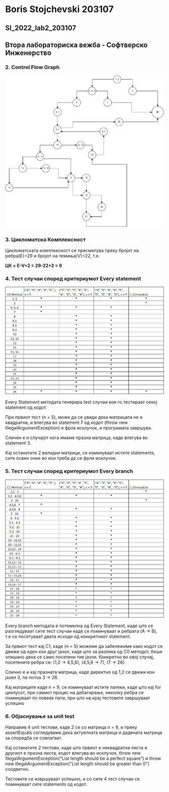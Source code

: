 # Boris Stojchevski 203107
## SI_2022_lab2_203107
## Втора лабораториска вежба - Софтверско Инженерство

### 2. Control Flow Graph 
![Control Flow Graph](https://github.com/stojchevskiboris/SI_2022_lab2_203107/blob/master/CFG.png)
### 3. Цикломатска Комплексност
Цикломатската комплексност се пресметува преку бројот на ребра(E)=29 и бројот на темиња(V)=22, т.е.

**ЦК = E-V+2 = 29-22+2 = 9**
### 4. Тест случаи според критериумот Every statement
![Every Statement Method](https://github.com/stojchevskiboris/SI_2022_lab2_203107/blob/master/Every%20Statement.png)

Every Statement методата генерира test случаи кои го тестираат секој statement од кодот.

При првиот тест (n = 5), може да се увиди дека матрицата не е квадратна, и влегува во statement 7 од кодот (throw new IllegalArgumentException) и фрла исклучок, и програмата завршува.

Сличен е и случајот кога имаме празна матрица, каде влегува во statement 3.

Кај останатите 2 валидни матрици, се изминуваат истите statements, сите освен оние во кои треба да се фрли исклучок.
### 5. Тест случаи според критериумот Every branch
![Every Branch Method](https://github.com/stojchevskiboris/SI_2022_lab2_203107/blob/master/Every%20Branch.png)

Every branch методата е потемелна од Every Statement, каде што се разгледуваат сите тест случаи каде се поминуваат и ребрата (A -> B), т.е се посетуваат двата исходи од конкретниот statement. 

За првиот тест кај C1, каде (n = 5) можеме да забележиме како кодот се движи од еден кон друг јазол, каде што за разлика од C0 методот, беше опишано дека се само посетени тие јазли. Конкретно во овој случај, посетените ребра се: (1,2 -> 4,5,6), (4,5,6 -> 7), (7 -> 26).

Слично е и кај празната матрица, каде директно од 1,2 се движи кон јазел 3, па потоа 3 -> 26.

Кај матриците каде n = 9, се изминуваат истите патеки, каде што кај for циклусот, при самиот процес на дебагирање, неколку ребра се поминуваат по повеќе пати, при што на крај тестовите завршуваат успешно
### 6. Објаснување за unit test
Направив 4 unit тестови, каде 2 се со матрица n = 9, и преку assertEquals согледуваме дека актуелната матрица и дадената матрица за споредба се совпаѓаат.

Кај останатите 2 тестови, каде што првиот е неквадратна листа и другиот е празна листа, кодот влегува во исклучок, throw new IllegalArgumentException("List length should be a perfect square") и throw new IllegalArgumentException("List length should be greater than 0") соодветно. 

Тестовите се извршуваат успешно, и со сите 4 тест случаи се поминуваат сите statements од кодот.
